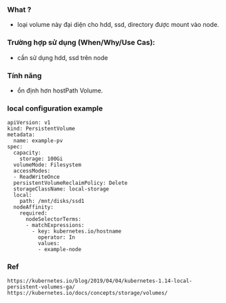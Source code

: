 ### What ?
- loại volume này đại diện cho hdd, ssd, directory được mount vào node.

### Trường hợp sử dụng (When/Why/Use Cas):
- cần sử dụng hdd, ssd trên node

### Tính năng
- ổn định hơn hostPath Volume.

### local configuration example
```
apiVersion: v1
kind: PersistentVolume
metadata:
  name: example-pv
spec:
  capacity:
    storage: 100Gi
  volumeMode: Filesystem
  accessModes:
  - ReadWriteOnce
  persistentVolumeReclaimPolicy: Delete
  storageClassName: local-storage
  local:
    path: /mnt/disks/ssd1
  nodeAffinity:
    required:
      nodeSelectorTerms:
      - matchExpressions:
        - key: kubernetes.io/hostname
          operator: In
          values:
          - example-node
```

### Ref
```
https://kubernetes.io/blog/2019/04/04/kubernetes-1.14-local-persistent-volumes-ga/
https://kubernetes.io/docs/concepts/storage/volumes/
```
